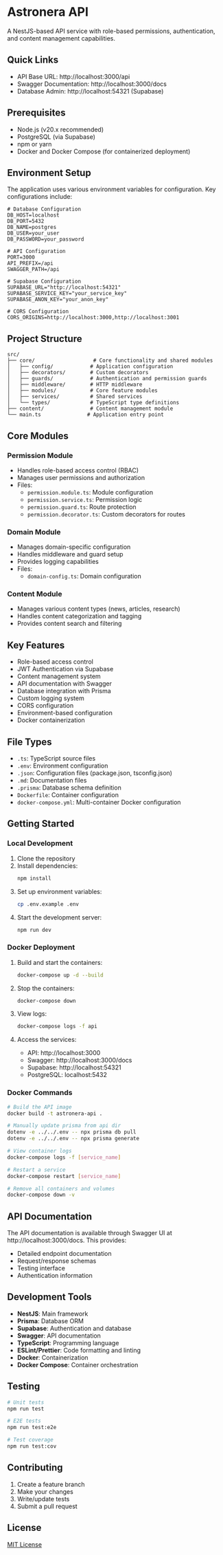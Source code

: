 # Astronera API

A NestJS-based API service with role-based permissions, authentication, and content management
capabilities.

## Quick Links

- API Base URL: http://localhost:3000/api
- Swagger Documentation: http://localhost:3000/docs
- Database Admin: http://localhost:54321 (Supabase)

## Prerequisites

- Node.js (v20.x recommended)
- PostgreSQL (via Supabase)
- npm or yarn
- Docker and Docker Compose (for containerized deployment)

## Environment Setup

The application uses various environment variables for configuration. Key configurations include:

```env
# Database Configuration
DB_HOST=localhost
DB_PORT=5432
DB_NAME=postgres
DB_USER=your_user
DB_PASSWORD=your_password

# API Configuration
PORT=3000
API_PREFIX=/api
SWAGGER_PATH=/api

# Supabase Configuration
SUPABASE_URL="http://localhost:54321"
SUPABASE_SERVICE_KEY="your_service_key"
SUPABASE_ANON_KEY="your_anon_key"

# CORS Configuration
CORS_ORIGINS=http://localhost:3000,http://localhost:3001
```

## Project Structure

```
src/
├── core/                   # Core functionality and shared modules
│   ├── config/            # Application configuration
│   ├── decorators/        # Custom decorators
│   ├── guards/            # Authentication and permission guards
│   ├── middleware/        # HTTP middleware
│   ├── modules/           # Core feature modules
│   ├── services/          # Shared services
│   └── types/             # TypeScript type definitions
├── content/               # Content management module
└── main.ts               # Application entry point
```

## Core Modules

### Permission Module

- Handles role-based access control (RBAC)
- Manages user permissions and authorization
- Files:
  - `permission.module.ts`: Module configuration
  - `permission.service.ts`: Permission logic
  - `permission.guard.ts`: Route protection
  - `permission.decorator.ts`: Custom decorators for routes

### Domain Module

- Manages domain-specific configuration
- Handles middleware and guard setup
- Provides logging capabilities
- Files:
  - `domain-config.ts`: Domain configuration

### Content Module

- Manages various content types (news, articles, research)
- Handles content categorization and tagging
- Provides content search and filtering

## Key Features

- Role-based access control
- JWT Authentication via Supabase
- Content management system
- API documentation with Swagger
- Database integration with Prisma
- Custom logging system
- CORS configuration
- Environment-based configuration
- Docker containerization

## File Types

- `.ts`: TypeScript source files
- `.env`: Environment configuration
- `.json`: Configuration files (package.json, tsconfig.json)
- `.md`: Documentation files
- `.prisma`: Database schema definition
- `Dockerfile`: Container configuration
- `docker-compose.yml`: Multi-container Docker configuration

## Getting Started

### Local Development

1. Clone the repository
2. Install dependencies:
   ```bash
   npm install
   ```
3. Set up environment variables:
   ```bash
   cp .env.example .env
   ```
4. Start the development server:
   ```bash
   npm run dev
   ```

### Docker Deployment

1. Build and start the containers:

   ```bash
   docker-compose up -d --build
   ```

2. Stop the containers:

   ```bash
   docker-compose down
   ```

3. View logs:

   ```bash
   docker-compose logs -f api
   ```

4. Access the services:
   - API: http://localhost:3000
   - Swagger: http://localhost:3000/docs
   - Supabase: http://localhost:54321
   - PostgreSQL: localhost:5432

### Docker Commands

```bash
# Build the API image
docker build -t astronera-api .

# Manually update prisma from api dir
dotenv -e ../../.env -- npx prisma db pull
dotenv -e ../../.env -- npx prisma generate

# View container logs
docker-compose logs -f [service_name]

# Restart a service
docker-compose restart [service_name]

# Remove all containers and volumes
docker-compose down -v
```

## API Documentation

The API documentation is available through Swagger UI at http://localhost:3000/docs. This provides:

- Detailed endpoint documentation
- Request/response schemas
- Testing interface
- Authentication information

## Development Tools

- **NestJS**: Main framework
- **Prisma**: Database ORM
- **Supabase**: Authentication and database
- **Swagger**: API documentation
- **TypeScript**: Programming language
- **ESLint/Prettier**: Code formatting and linting
- **Docker**: Containerization
- **Docker Compose**: Container orchestration

## Testing

```bash
# Unit tests
npm run test

# E2E tests
npm run test:e2e

# Test coverage
npm run test:cov
```

## Contributing

1. Create a feature branch
2. Make your changes
3. Write/update tests
4. Submit a pull request

## License

[MIT License](LICENSE)
